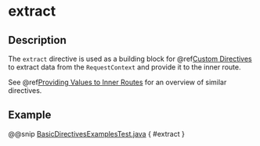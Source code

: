<a id="extract-java"></a>
# extract

## Description

The `extract` directive is used as a building block for @ref[Custom Directives](../custom-directives.md#custom-directives-java) to extract data from the
`RequestContext` and provide it to the inner route.

See @ref[Providing Values to Inner Routes](index.md#providedirectives-java) for an overview of similar directives.

## Example

@@snip [BasicDirectivesExamplesTest.java](../../../../../../../test/java/docs/http/javadsl/server/directives/BasicDirectivesExamplesTest.java) { #extract }